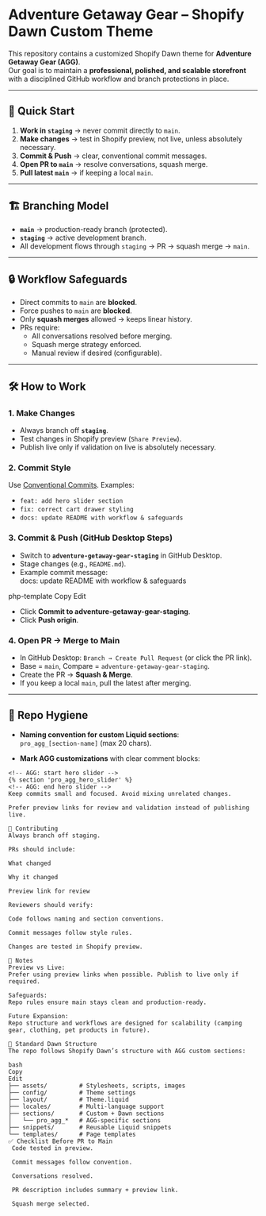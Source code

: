 # Adventure Getaway Gear – Shopify Dawn Custom Theme

This repository contains a customized Shopify Dawn theme for **Adventure Getaway Gear (AGG)**.  
Our goal is to maintain a **professional, polished, and scalable storefront** with a disciplined GitHub workflow and branch protections in place.

---

## 🚀 Quick Start

1. **Work in `staging`** → never commit directly to `main`.  
2. **Make changes** → test in Shopify preview, not live, unless absolutely necessary.  
3. **Commit & Push** → clear, conventional commit messages.  
4. **Open PR to `main`** → resolve conversations, squash merge.  
5. **Pull latest `main`** → if keeping a local `main`.  

---

## 🏗 Branching Model

- **`main`** → production-ready branch (protected).  
- **`staging`** → active development branch.  
- All development flows through `staging` → PR → squash merge → `main`.

---

## 🔒 Workflow Safeguards

- Direct commits to `main` are **blocked**.  
- Force pushes to `main` are **blocked**.  
- Only **squash merges** allowed → keeps linear history.  
- PRs require:  
  - All conversations resolved before merging.  
  - Squash merge strategy enforced.  
  - Manual review if desired (configurable).

---

## 🛠 How to Work

### 1. Make Changes
- Always branch off **`staging`**.  
- Test changes in Shopify preview (`Share Preview`).  
- Publish live only if validation on live is absolutely necessary.  

### 2. Commit Style
Use [Conventional Commits](https://www.conventionalcommits.org/). Examples:  
- `feat: add hero slider section`  
- `fix: correct cart drawer styling`  
- `docs: update README with workflow & safeguards`  

### 3. Commit & Push (GitHub Desktop Steps)
- Switch to **`adventure-getaway-gear-staging`** in GitHub Desktop.  
- Stage changes (e.g., `README.md`).  
- Example commit message:  
docs: update README with workflow & safeguards

php-template
Copy
Edit
- Click **Commit to adventure-getaway-gear-staging**.  
- Click **Push origin**.  

### 4. Open PR → Merge to Main
- In GitHub Desktop: `Branch → Create Pull Request` (or click the PR link).  
- Base = `main`, Compare = `adventure-getaway-gear-staging`.  
- Create the PR → **Squash & Merge**.  
- If you keep a local `main`, pull the latest after merging.  

---

## 🧹 Repo Hygiene

- **Naming convention for custom Liquid sections**:  
`pro_agg_[section-name]` (max 20 chars).  

- **Mark AGG customizations** with clear comment blocks:  
```liquid
<!-- AGG: start hero slider -->
{% section 'pro_agg_hero_slider' %}
<!-- AGG: end hero slider -->
Keep commits small and focused. Avoid mixing unrelated changes.

Prefer preview links for review and validation instead of publishing live.

🤝 Contributing
Always branch off staging.

PRs should include:

What changed

Why it changed

Preview link for review

Reviewers should verify:

Code follows naming and section conventions.

Commit messages follow style rules.

Changes are tested in Shopify preview.

📝 Notes
Preview vs Live:
Prefer using preview links when possible. Publish to live only if required.

Safeguards:
Repo rules ensure main stays clean and production-ready.

Future Expansion:
Repo structure and workflows are designed for scalability (camping gear, clothing, pet products in future).

📂 Standard Dawn Structure
The repo follows Shopify Dawn’s structure with AGG custom sections:

bash
Copy
Edit
├── assets/         # Stylesheets, scripts, images
├── config/         # Theme settings
├── layout/         # Theme.liquid
├── locales/        # Multi-language support
├── sections/       # Custom + Dawn sections
│   └── pro_agg_*   # AGG-specific sections
├── snippets/       # Reusable Liquid snippets
└── templates/      # Page templates
✅ Checklist Before PR to Main
 Code tested in preview.

 Commit messages follow convention.

 Conversations resolved.

 PR description includes summary + preview link.

 Squash merge selected.

